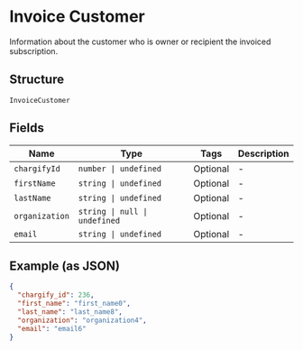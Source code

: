 
# Invoice Customer

Information about the customer who is owner or recipient the invoiced subscription.

## Structure

`InvoiceCustomer`

## Fields

| Name | Type | Tags | Description |
|  --- | --- | --- | --- |
| `chargifyId` | `number \| undefined` | Optional | - |
| `firstName` | `string \| undefined` | Optional | - |
| `lastName` | `string \| undefined` | Optional | - |
| `organization` | `string \| null \| undefined` | Optional | - |
| `email` | `string \| undefined` | Optional | - |

## Example (as JSON)

```json
{
  "chargify_id": 236,
  "first_name": "first_name0",
  "last_name": "last_name8",
  "organization": "organization4",
  "email": "email6"
}
```

